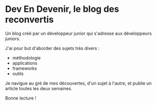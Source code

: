 # Dev En Devenir, le blog des reconvertis

Un blog créé par un développeur junior qui s'adresse aux développeurs juniors.

J'ai pour but d'aborder des sujets très divers :
- méthodologie
- applications
- frameworks
- outils

Je navigue au gré de mes découvertes, d'un sujet à l'autre, et publie un article toutes les deux semaines.

Bonne lecture !